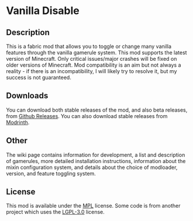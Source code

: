 # Vanilla Disable

## Description

This is a fabric mod that allows you to toggle or change many vanilla features
through the vanilla gamerule system. This mod supports the latest version of Minecraft.
Only critical issues/major crashes will be fixed on older versions of Minecraft.
Mod compatibility is an aim but not always a reality - if there is an incompatibility,
I will likely try to resolve it, but my success is not guaranteed.

## Downloads

You can download both stable releases of the mod, and also beta releases, from [Github Releases](https://github.com/DragonEggBedrockBreaking/VanillaDisable/releases).
You can also download stable releases from [Modrinth](https://modrinth.com/mod/vanilla-disable).

## Other

The wiki page contains information for development, a list and description of gamerules, more detailed installation instructions, information about the mixin configuration system, and details about the choice of modloader, version, and feature toggling system.

## License

This mod is available under the [MPL](LICENSE.txt) license.
Some code is from another project which uses the [LGPL-3.0](https://github.com/TISUnion/Carpet-TIS-Addition/blob/master/LICENSE) license.
